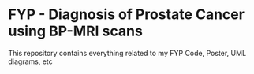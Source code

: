 # FYP - Diagnosis of Prostate Cancer using BP-MRI scans
This repository contains everything related to my FYP Code, Poster, UML diagrams, etc
